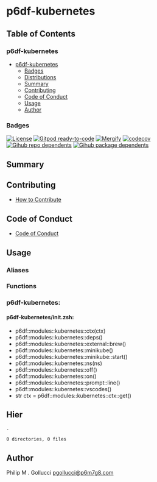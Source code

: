# p6df-kubernetes

## Table of Contents


### p6df-kubernetes
- [p6df-kubernetes](#p6df-kubernetes)
  - [Badges](#badges)
  - [Distributions](#distributions)
  - [Summary](#summary)
  - [Contributing](#contributing)
  - [Code of Conduct](#code-of-conduct)
  - [Usage](#usage)
  - [Author](#author)

### Badges

[![License](https://img.shields.io/badge/License-Apache%202.0-yellowgreen.svg)](https://opensource.org/licenses/Apache-2.0)
[![Gitpod ready-to-code](https://img.shields.io/badge/Gitpod-ready--to--code-blue?logo=gitpod)](https://gitpod.io/#https://github.com/p6m7g8/p6df-kubernetes)
[![Mergify](https://img.shields.io/endpoint.svg?url=https://gh.mergify.io/badges/p6m7g8/p6df-kubernetes/&style=flat)](https://mergify.io)
[![codecov](https://codecov.io/gh/p6m7g8/p6df-kubernetes/branch/master/graph/badge.svg?token=14Yj1fZbew)](https://codecov.io/gh/p6m7g8/p6df-kubernetes)
[![Gihub repo dependents](https://badgen.net/github/dependents-repo/p6m7g8/p6df-kubernetes)](https://github.com/p6m7g8/p6df-kubernetes/network/dependents?dependent_type=REPOSITORY)
[![Gihub package dependents](https://badgen.net/github/dependents-pkg/p6m7g8/p6df-kubernetes)](https://github.com/p6m7g8/p6df-kubernetes/network/dependents?dependent_type=PACKAGE)

## Summary

## Contributing

- [How to Contribute](CONTRIBUTING.md)

## Code of Conduct

- [Code of Conduct](https://github.com/p6m7g8/.github/blob/master/CODE_OF_CONDUCT.md)

## Usage


### Aliases


### Functions

### p6df-kubernetes:

#### p6df-kubernetes/init.zsh:

- p6df::modules::kubernetes::ctx(ctx)
- p6df::modules::kubernetes::deps()
- p6df::modules::kubernetes::external::brew()
- p6df::modules::kubernetes::minikube()
- p6df::modules::kubernetes::minikube::start()
- p6df::modules::kubernetes::ns(ns)
- p6df::modules::kubernetes::off()
- p6df::modules::kubernetes::on()
- p6df::modules::kubernetes::prompt::line()
- p6df::modules::kubernetes::vscodes()
- str ctx = p6df::modules::kubernetes::ctx::get()



## Hier
```text
.

0 directories, 0 files
```
## Author

Philip M . Gollucci <pgollucci@p6m7g8.com>

